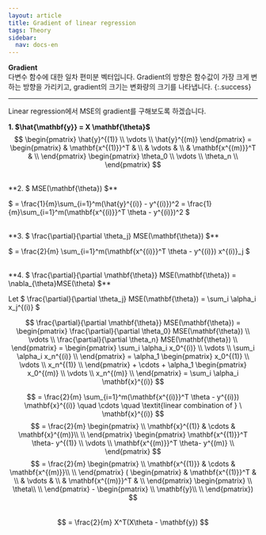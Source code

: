 ```yaml
---
layout: article
title: Gradient of linear regression
tags: Theory
sidebar:
  nav: docs-en
---
```


**Gradient** <br> 다변수 함수에 대한 일차 편미분 벡터입니다. Gradient의 방향은 함수값이 가장 크게 변하는 방향을 가리키고, gradient의 크기는 변화량의 크기를 나타냅니다.
{:.success}

<!--more-->

---

Linear regression에서 MSE의 gradient를 구해보도록 하겠습니다. <br>

**1. $\hat{\mathbf{y}} = X \mathbf{\theta}$** <br>
$$
\begin{pmatrix}
\hat{y}^{(1)} \\
\vdots \\
\hat{y}^{(m)}
\end{pmatrix} =
\begin{pmatrix}
 & \mathbf{x^{(1)}}^T & \\
& \vdots & \\
& \mathbf{x^{(m)}}^T & \\
\end{pmatrix}
\begin{pmatrix}
\theta_0 \\
\vdots \\
\theta_n \\
\end{pmatrix}
$$

<br>
**2. $ MSE(\mathbf{\theta}) $** <br>

$ = \frac{1}{m}\sum_{i=1}^m(\hat{y}^{(i)} - y^{(i)})^2 =
 \frac{1}{m}\sum_{i=1}^m(\mathbf{x^{(i)}}^T \theta - y^{(i)})^2 $

<br>
**3. $ \frac{\partial}{\partial \theta_j} MSE(\mathbf{\theta}) $** <br>

$ = \frac{2}{m} \sum_{i=1}^m(\mathbf{x^{(i)}}^T \theta - y^{(i)}) x^{(i)}_j $

<br>
**4. $ \frac{\partial}{\partial \mathbf{\theta}} MSE(\mathbf{\theta}) = \nabla_{\theta}MSE(\theta) $** <br>

Let $ \frac{\partial}{\partial \theta_j} MSE(\mathbf{\theta}) = \sum_i \alpha_i x_j^{(i)} $ <br>

$$
\frac{\partial}{\partial \mathbf{\theta}} MSE(\mathbf{\theta}) =
\begin{pmatrix}
\frac{\partial}{\partial \theta_0} MSE(\mathbf{\theta}) \\
\vdots \\
\frac{\partial}{\partial \theta_n} MSE(\mathbf{\theta}) \\
\end{pmatrix} =
\begin{pmatrix}
\sum_i \alpha_i x_0^{(i)} \\
\vdots \\
\sum_i \alpha_i x_n^{(i)} \\
\end{pmatrix} =
\alpha_1
\begin{pmatrix}
x_0^{(1)} \\
\vdots \\
x_n^{(1)} \\
\end{pmatrix} + \cdots +
\alpha_1
\begin{pmatrix}
x_0^{(m)} \\
\vdots \\
x_n^{(m)} \\
\end{pmatrix} =
\sum_i \alpha_i \mathbf{x}^{(i)}
$$

$$
= \frac{2}{m} \sum_{i=1}^m(\mathbf{x^{(i)}}^T \theta - y^{(i)}) \mathbf{x}^{(i)} \quad \cdots \quad \textit{linear combination of } \ \mathbf{x}^{(i)}
$$
$$
= \frac{2}{m}
\begin{pmatrix}
\\
\mathbf{x}^{(1)} & \cdots & \mathbf{x}^{(m)}\\
\\
\end{pmatrix}
\begin{pmatrix}
\mathbf{x^{(1)}}^T \theta- y^{(1)} \\
\vdots \\
\mathbf{x^{(m)}}^T \theta- y^{(m)} \\
\end{pmatrix}
$$
$$
= \frac{2}{m}
\begin{pmatrix}
\\
\mathbf{x^{(1)}} & \cdots & \mathbf{x^{(m)}}\\
\\
\end{pmatrix} (
\begin{pmatrix}
& \mathbf{x^{(1)}}^T & \\
& \vdots & \\
& \mathbf{x^{(m)}}^T & \\
\end{pmatrix}
\begin{pmatrix}
\\
\theta\\
\\
\end{pmatrix} -
\begin{pmatrix}
\\
\mathbf{y}\\
\\
\end{pmatrix})
$$<br>
$$
= \frac{2}{m} X^T(X\theta - \mathbf{y})
$$
